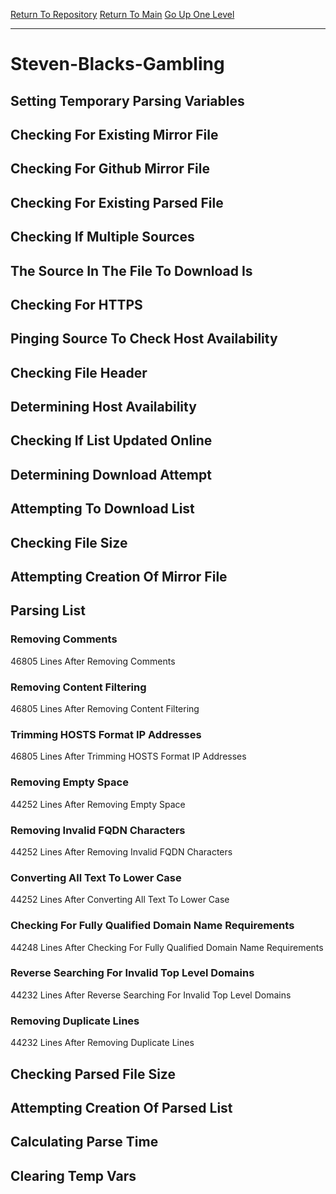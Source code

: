 [Return To Repository](https://github.com/deathbybandaid/piholeparser/)
[Return To Main](https://github.com/deathbybandaid/piholeparser/blob/master/RecentRunLogs/Mainlog.md)
[Go Up One Level](https://github.com/deathbybandaid/piholeparser/blob/master/RecentRunLogs/TopLevelScripts/30-Processing-Blacklists.md)
____________________________________
# Steven-Blacks-Gambling
## Setting Temporary Parsing Variables
## Checking For Existing Mirror File
## Checking For Github Mirror File
## Checking For Existing Parsed File
## Checking If Multiple Sources
## The Source In The File To Download Is
## Checking For HTTPS
## Pinging Source To Check Host Availability
## Checking File Header
## Determining Host Availability
## Checking If List Updated Online
## Determining Download Attempt
## Attempting To Download List
## Checking File Size
## Attempting Creation Of Mirror File
## Parsing List
### Removing Comments
46805 Lines After Removing Comments
### Removing Content Filtering
46805 Lines After Removing Content Filtering
### Trimming HOSTS Format IP Addresses
46805 Lines After Trimming HOSTS Format IP Addresses
### Removing Empty Space
44252 Lines After Removing Empty Space
### Removing Invalid FQDN Characters
44252 Lines After Removing Invalid FQDN Characters
### Converting All Text To Lower Case
44252 Lines After Converting All Text To Lower Case
### Checking For Fully Qualified Domain Name Requirements
44248 Lines After Checking For Fully Qualified Domain Name Requirements
### Reverse Searching For Invalid Top Level Domains
44232 Lines After Reverse Searching For Invalid Top Level Domains
### Removing Duplicate Lines
44232 Lines After Removing Duplicate Lines
## Checking Parsed File Size
## Attempting Creation Of Parsed List
## Calculating Parse Time
## Clearing Temp Vars
